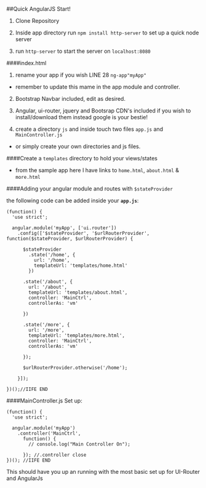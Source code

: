 ##Quick AngularJS Start!

1. Clone Repository

2. Inside app directory run `npm install http-server` to set up a quick node server

3. run `http-server` to start the server on `localhost:8080`

####index.html

1. rename your app if you wish LINE 28 `ng-app"myApp"`
  - remember to update this mame in the app module and controller.

2. Bootstrap Navbar included, edit as desired.

3. Angular, ui-router, jquery and Bootsrap CDN's included if you wish to install/download them instead google is your bestie!

3. create a directory `js` and inside touch two files `app.js` and `MainController.js`
  - or simply create your own directories and js files.

####Create a `templates` directory to hold your views/states
- from the sample app here I have links to `home.html`, `about.html` & `more.html`


####Adding your angular module and routes with `$stateProvider`

the following code can be added inside your **`app.js`**:

```
(function() {
  'use strict';

  angular.module('myApp', ['ui.router'])
    .config(['$stateProvider', '$urlRouterProvider', function($stateProvider, $urlRouterProvider) {

      $stateProvider
        .state('/home', {
          url: '/home',
          templateUrl: 'templates/home.html'
        })

      .state('/about', {
        url: '/about',
        templateUrl: 'templates/about.html',
        controller: 'MainCtrl',
        controllerAs: 'vm'

      })

      .state('/more', {
        url: '/more',
        templateUrl: 'templates/more.html',
        controller: 'MainCtrl',
        controllerAs: 'vm'

      });

      $urlRouterProvider.otherwise('/home');

    }]);

})();//IIFE END

``` 

####MainController.js Set up:

```
(function() {
  'use strict';

  angular.module('myApp')
    .controller('MainCtrl',
      function() {
        // console.log("Main Controller On");

      }); //.controller close
})(); //IIFE END

```

This should have you up an running with the most basic set up for UI-Router and AngularJs


